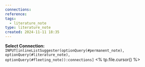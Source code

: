 ```yaml
---
connections: 
reference: 
tags:
  - literature_note
type: literature_note
created: 2024-11-11 18:35
---
```

**Select Connection:** `INPUT[inlineListSuggester(optionQuery(#permanent_note), optionQuery(#literature_note), optionQuery(#fleeting_note)):connections]` 
<% tp.file.cursor() %>